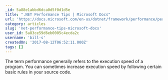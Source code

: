 ```yaml
---
_id: 5a88e1abbd6dca0d5f0d1d5e
title: ".NET Performance Tips | Microsoft Docs"
url: 'https://docs.microsoft.com/en-us/dotnet/framework/performance/performance-tips'
category: articles
slug: 'net-performance-tips-microsoft-docs'
user_id: 5a83ce59d6eb0005c4ecda2c
username: 'bill-s'
createdOn: '2017-08-12T06:52:11.000Z'
tags: []
---
```


The term performance generally refers to the execution speed of a program. You can sometimes increase execution speed by following certain basic rules in your source code. 
